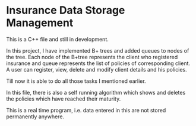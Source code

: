 # Insurance Data Storage Management
This is a C++ file and still in development.

In this project, I have implemented B+ trees and added queues to nodes of the tree. Each node of the B+tree represents the client who registered insurance and queue represents the list of policies of corresponding client.  A user can register, view, delete and modify client details and his policies.


Till now it is able to do all those tasks I mentioned earlier.

In this file, there is also a self running algorithm which shows and deletes the policies which have reached their maturity.

This is a real time program, i.e. data entered in this are not stored permanently anywhere.

